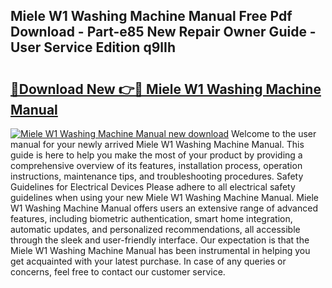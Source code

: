 ## Miele W1 Washing Machine Manual Free Pdf Download - Part-e85 New Repair Owner Guide - User Service Edition q9lIh

# <h2><a href="http://cf2994.oget.top/?id=Miele+W1+Washing+Machine+Manual">🔗Download New 👉🔴 Miele W1 Washing Machine Manual</a></h2>

[![Miele W1 Washing Machine Manual new download](https://i.imgur.com/5g1atiW.png)](http://cf2994.oget.top/?id=Miele+W1+Washing+Machine+Manual)
Welcome to the user manual for your newly arrived Miele W1 Washing Machine Manual. This guide is here to help you make the most of your product by providing a comprehensive overview of its features, installation process, operation instructions, maintenance tips, and troubleshooting procedures. Safety Guidelines for Electrical Devices Please adhere to all electrical safety guidelines when using your new Miele W1 Washing Machine Manual. Miele W1 Washing Machine Manual offers users an extensive range of advanced features, including biometric authentication, smart home integration, automatic updates, and personalized recommendations, all accessible through the sleek and user-friendly interface. Our expectation is that the Miele W1 Washing Machine Manual has been instrumental in helping you get acquainted with your latest purchase. In case of any queries or concerns, feel free to contact our customer service.
